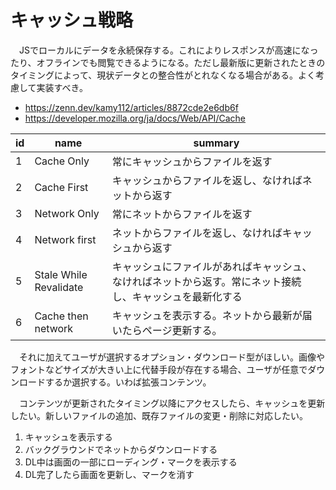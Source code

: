 # キャッシュ戦略

　JSでローカルにデータを永続保存する。これによりレスポンスが高速になったり、オフラインでも閲覧できるようになる。ただし最新版に更新されたときのタイミングによって、現状データとの整合性がとれなくなる場合がある。よく考慮して実装すべき。

* https://zenn.dev/kamy112/articles/8872cde2e6db6f
* https://developer.mozilla.org/ja/docs/Web/API/Cache

id|name|summary
--|----|-------
1|Cache Only|常にキャッシュからファイルを返す
2|Cache First|キャッシュからファイルを返し、なければネットから返す
3|Network Only|常にネットからファイルを返す
4|Network first|ネットからファイルを返し、なければキャッシュから返す
5|Stale While Revalidate|キャッシュにファイルがあればキャッシュ、なければネットから返す。常にネット接続し、キャッシュを最新化する
6|Cache then network|キャッシュを表示する。ネットから最新が届いたらページ更新する。

　それに加えてユーザが選択するオプション・ダウンロード型がほしい。画像やフォントなどサイズが大きい上に代替手段が存在する場合、ユーザが任意でダウンロードするか選択する。いわば拡張コンテンツ。

　コンテンツが更新されたタイミング以降にアクセスしたら、キャッシュを更新したい。新しいファイルの追加、既存ファイルの変更・削除に対応したい。

1. キャッシュを表示する
2. バックグラウンドでネットからダウンロードする
3. DL中は画面の一部にローディング・マークを表示する
4. DL完了したら画面を更新し、マークを消す

